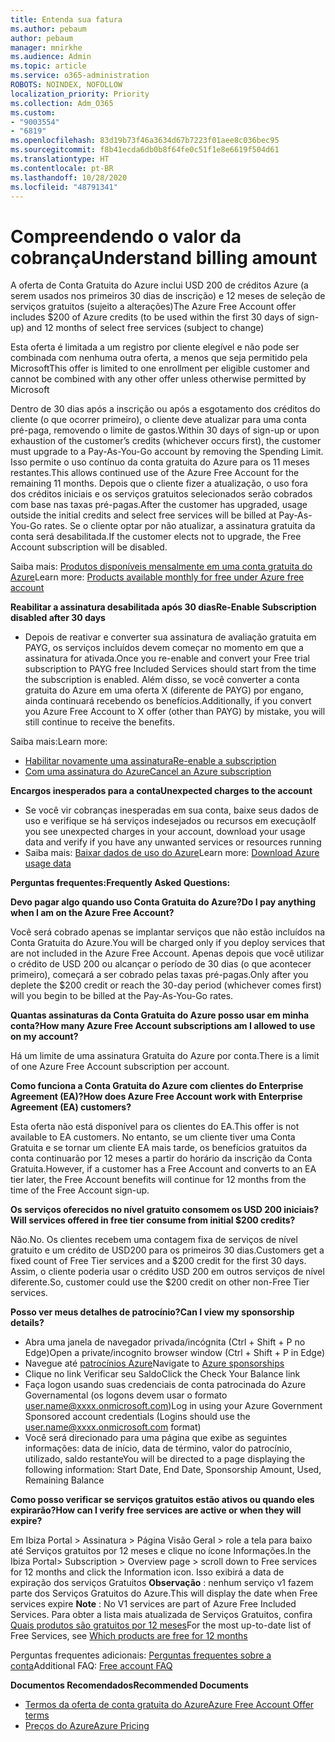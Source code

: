 ```yaml
---
title: Entenda sua fatura
ms.author: pebaum
author: pebaum
manager: mnirkhe
ms.audience: Admin
ms.topic: article
ms.service: o365-administration
ROBOTS: NOINDEX, NOFOLLOW
localization_priority: Priority
ms.collection: Adm_O365
ms.custom:
- "9003554"
- "6819"
ms.openlocfilehash: 83d19b73f46a3634d67b7223f01aee8c036bec95
ms.sourcegitcommit: f8b41ecda6db0b8f64fe0c51f1e8e6619f504d61
ms.translationtype: HT
ms.contentlocale: pt-BR
ms.lasthandoff: 10/28/2020
ms.locfileid: "48791341"
---
```

# <a name="understand-billing-amount"></a><span data-ttu-id="ee06b-102">Compreendendo o valor da cobrança</span><span class="sxs-lookup"><span data-stu-id="ee06b-102">Understand billing amount</span></span>

<span data-ttu-id="ee06b-103">A oferta de Conta Gratuita do Azure inclui USD 200 de créditos Azure (a serem usados nos primeiros 30 dias de inscrição) e 12 meses de seleção de serviços gratuitos (sujeito a alterações)</span><span class="sxs-lookup"><span data-stu-id="ee06b-103">The Azure Free Account offer includes $200 of Azure credits (to be used within the first 30 days of sign-up) and 12 months of select free services (subject to change)</span></span>

<span data-ttu-id="ee06b-104">Esta oferta é limitada a um registro por cliente elegível e não pode ser combinada com nenhuma outra oferta, a menos que seja permitido pela Microsoft</span><span class="sxs-lookup"><span data-stu-id="ee06b-104">This offer is limited to one enrollment per eligible customer and cannot be combined with any other offer unless otherwise permitted by Microsoft</span></span>

<span data-ttu-id="ee06b-105">Dentro de 30 dias após a inscrição ou após a esgotamento dos créditos do cliente (o que ocorrer primeiro), o cliente deve atualizar para uma conta pré-paga, removendo o limite de gastos.</span><span class="sxs-lookup"><span data-stu-id="ee06b-105">Within 30 days of sign-up or upon exhaustion of the customer’s credits (whichever occurs first), the customer must upgrade to a Pay-As-You-Go account by removing the Spending Limit.</span></span> <span data-ttu-id="ee06b-106">Isso permite o uso contínuo da conta gratuita do Azure para os 11 meses restantes.</span><span class="sxs-lookup"><span data-stu-id="ee06b-106">This allows continued use of the Azure Free Account for the remaining 11 months.</span></span> <span data-ttu-id="ee06b-107">Depois que o cliente fizer a atualização, o uso fora dos créditos iniciais e os serviços gratuitos selecionados serão cobrados com base nas taxas pré-pagas.</span><span class="sxs-lookup"><span data-stu-id="ee06b-107">After the customer has upgraded, usage outside the initial credits and select free services will be billed at Pay-As-You-Go rates.</span></span> <span data-ttu-id="ee06b-108">Se o cliente optar por não atualizar, a assinatura gratuita da conta será desabilitada.</span><span class="sxs-lookup"><span data-stu-id="ee06b-108">If the customer elects not to upgrade, the Free Account subscription will be disabled.</span></span>

<span data-ttu-id="ee06b-109">Saiba mais: [Produtos disponíveis mensalmente em uma conta gratuita do Azure](https://azure.microsoft.com/free/free-account-faq/)</span><span class="sxs-lookup"><span data-stu-id="ee06b-109">Learn more: [Products available monthly for free under Azure free account](https://azure.microsoft.com/free/free-account-faq/)</span></span>

<span data-ttu-id="ee06b-110">**Reabilitar a assinatura desabilitada após 30 dias**</span><span class="sxs-lookup"><span data-stu-id="ee06b-110">**Re-Enable Subscription disabled after 30 days**</span></span>

- <span data-ttu-id="ee06b-111">Depois de reativar e converter sua assinatura de avaliação gratuita em PAYG, os serviços incluídos devem começar no momento em que a assinatura for ativada.</span><span class="sxs-lookup"><span data-stu-id="ee06b-111">Once you re-enable and convert your Free trial subscription to PAYG free Included Services should start from the time the subscription is enabled.</span></span> <span data-ttu-id="ee06b-112">Além disso, se você converter a conta gratuita do Azure em uma oferta X (diferente de PAYG) por engano, ainda continuará recebendo os benefícios.</span><span class="sxs-lookup"><span data-stu-id="ee06b-112">Additionally, if you convert you Azure Free Account to X offer (other than PAYG) by mistake, you will still continue to receive the benefits.</span></span>

<span data-ttu-id="ee06b-113">Saiba mais:</span><span class="sxs-lookup"><span data-stu-id="ee06b-113">Learn more:</span></span> 
- [<span data-ttu-id="ee06b-114">Habilitar novamente uma assinatura</span><span class="sxs-lookup"><span data-stu-id="ee06b-114">Re-enable a subscription</span></span>](https://docs.microsoft.com/azure/billing/billing-subscription-become-disable?WT.mc_id=Portal-Microsoft_Azure_Support)
- [<span data-ttu-id="ee06b-115">Com uma assinatura do Azure</span><span class="sxs-lookup"><span data-stu-id="ee06b-115">Cancel an Azure subscription</span></span>](https://docs.microsoft.com/azure/billing/billing-how-to-cancel-azure-subscription?WT.mc_id=Portal-Microsoft_Azure_Support)

<span data-ttu-id="ee06b-116">**Encargos inesperados para a conta**</span><span class="sxs-lookup"><span data-stu-id="ee06b-116">**Unexpected charges to the account**</span></span>

- <span data-ttu-id="ee06b-117">Se você vir cobranças inesperadas em sua conta, baixe seus dados de uso e verifique se há serviços indesejados ou recursos em execução</span><span class="sxs-lookup"><span data-stu-id="ee06b-117">If you see unexpected charges in your account, download your usage data and verify if you have any unwanted services or resources running</span></span>
- <span data-ttu-id="ee06b-118">Saiba mais: [Baixar dados de uso do Azure](https://docs.microsoft.com/azure/billing/billing-download-azure-invoice-daily-usage-date?WT.mc_id=Portal-Microsoft_Azure_Support#download-usage)</span><span class="sxs-lookup"><span data-stu-id="ee06b-118">Learn more: [Download Azure usage data](https://docs.microsoft.com/azure/billing/billing-download-azure-invoice-daily-usage-date?WT.mc_id=Portal-Microsoft_Azure_Support#download-usage)</span></span>

<span data-ttu-id="ee06b-119">**Perguntas frequentes:**</span><span class="sxs-lookup"><span data-stu-id="ee06b-119">**Frequently Asked Questions:**</span></span>

<span data-ttu-id="ee06b-120">**Devo pagar algo quando uso Conta Gratuita do Azure?**</span><span class="sxs-lookup"><span data-stu-id="ee06b-120">**Do I pay anything when I am on the Azure Free Account?**</span></span>

<span data-ttu-id="ee06b-121">Você será cobrado apenas se implantar serviços que não estão incluídos na Conta Gratuita do Azure.</span><span class="sxs-lookup"><span data-stu-id="ee06b-121">You will be charged only if you deploy services that are not included in the Azure Free Account.</span></span> <span data-ttu-id="ee06b-122">Apenas depois que você utilizar o crédito de USD 200 ou alcançar o período de 30 dias (o que acontecer primeiro), começará a ser cobrado pelas taxas pré-pagas.</span><span class="sxs-lookup"><span data-stu-id="ee06b-122">Only after you deplete the $200 credit or reach the 30-day period (whichever comes first) will you begin to be billed at the Pay-As-You-Go rates.</span></span>

<span data-ttu-id="ee06b-123">**Quantas assinaturas da Conta Gratuita do Azure posso usar em minha conta?**</span><span class="sxs-lookup"><span data-stu-id="ee06b-123">**How many Azure Free Account subscriptions am I allowed to use on my account?**</span></span>  

<span data-ttu-id="ee06b-124">Há um limite de uma assinatura Gratuita do Azure por conta.</span><span class="sxs-lookup"><span data-stu-id="ee06b-124">There is a limit of one Azure Free Account subscription per account.</span></span>

<span data-ttu-id="ee06b-125">**Como funciona a Conta Gratuita do Azure com clientes do Enterprise Agreement (EA)?**</span><span class="sxs-lookup"><span data-stu-id="ee06b-125">**How does Azure Free Account work with Enterprise Agreement (EA) customers?**</span></span>  

<span data-ttu-id="ee06b-126">Esta oferta não está disponível para os clientes do EA.</span><span class="sxs-lookup"><span data-stu-id="ee06b-126">This offer is not available to EA customers.</span></span> <span data-ttu-id="ee06b-127">No entanto, se um cliente tiver uma Conta Gratuita e se tornar um cliente EA mais tarde, os benefícios gratuitos da conta continuarão por 12 meses a partir do horário da inscrição da Conta Gratuita.</span><span class="sxs-lookup"><span data-stu-id="ee06b-127">However, if a customer has a Free Account and converts to an EA tier later, the Free Account benefits will continue for 12 months from the time of the Free Account sign-up.</span></span>

<span data-ttu-id="ee06b-128">**Os serviços oferecidos no nível gratuito consomem os USD 200 iniciais?**</span><span class="sxs-lookup"><span data-stu-id="ee06b-128">**Will services offered in free tier consume from initial $200 credits?**</span></span>  

<span data-ttu-id="ee06b-129">Não.</span><span class="sxs-lookup"><span data-stu-id="ee06b-129">No.</span></span> <span data-ttu-id="ee06b-130">Os clientes recebem uma contagem fixa de serviços de nível gratuito e um crédito de USD200 para os primeiros 30 dias.</span><span class="sxs-lookup"><span data-stu-id="ee06b-130">Customers get a fixed count of Free Tier services and a $200 credit for the first 30 days.</span></span> <span data-ttu-id="ee06b-131">Assim, o cliente poderia usar o crédito USD 200 em outros serviços de nível diferente.</span><span class="sxs-lookup"><span data-stu-id="ee06b-131">So, customer could use the $200 credit on other non-Free Tier services.</span></span>

<span data-ttu-id="ee06b-132">**Posso ver meus detalhes de patrocínio?**</span><span class="sxs-lookup"><span data-stu-id="ee06b-132">**Can I view my sponsorship details?**</span></span>

- <span data-ttu-id="ee06b-133">Abra uma janela de navegador privada/incógnita (Ctrl + Shift + P no Edge)</span><span class="sxs-lookup"><span data-stu-id="ee06b-133">Open a private/incognito browser window (Ctrl + Shift + P in Edge)</span></span>
- <span data-ttu-id="ee06b-134">Navegue até [patrocínios Azure](http://www.microsoftazuresponsorships.com/)</span><span class="sxs-lookup"><span data-stu-id="ee06b-134">Navigate to [Azure sponsorships](http://www.microsoftazuresponsorships.com/)</span></span>
- <span data-ttu-id="ee06b-135">Clique no link Verificar seu Saldo</span><span class="sxs-lookup"><span data-stu-id="ee06b-135">Click the Check Your Balance link</span></span>
- <span data-ttu-id="ee06b-136">Faça logon usando suas credenciais de conta patrocinada do Azure Governamental (os logons devem usar o formato user.name@xxxx.onmicrosoft.com)</span><span class="sxs-lookup"><span data-stu-id="ee06b-136">Log in using your Azure Government Sponsored account credentials (Logins should use the user.name@xxxx.onmicrosoft.com format)</span></span>
- <span data-ttu-id="ee06b-137">Você será direcionado para uma página que exibe as seguintes informações: data de início, data de término, valor do patrocínio, utilizado, saldo restante</span><span class="sxs-lookup"><span data-stu-id="ee06b-137">You will be directed to a page displaying the following information: Start Date, End Date, Sponsorship Amount, Used, Remaining Balance</span></span>

<span data-ttu-id="ee06b-138">**Como posso verificar se serviços gratuitos estão ativos ou quando eles expirarão?**</span><span class="sxs-lookup"><span data-stu-id="ee06b-138">**How can I verify free services are active or when they will expire?**</span></span>

<span data-ttu-id="ee06b-139">Em Ibiza Portal > Assinatura > Página Visão Geral > role a tela para baixo até Serviços gratuitos por 12 meses e clique no ícone Informações.</span><span class="sxs-lookup"><span data-stu-id="ee06b-139">In the Ibiza Portal> Subscription > Overview page > scroll down to Free services for 12 months and click the Information icon.</span></span> <span data-ttu-id="ee06b-140">Isso exibirá a data de expiração dos serviços Gratuitos **Observação** : nenhum serviço v1 fazem parte dos Serviços Gratuitos do Azure.</span><span class="sxs-lookup"><span data-stu-id="ee06b-140">This will display the date when Free services expire **Note** : No V1 services are part of Azure Free Included Services.</span></span> <span data-ttu-id="ee06b-141">Para obter a lista mais atualizada de Serviços Gratuitos, confira [Quais produtos são gratuitos por 12 meses](http://www.microsoftazuresponsorships.com/)</span><span class="sxs-lookup"><span data-stu-id="ee06b-141">For the most up-to-date list of Free Services, see [Which products are free for 12 months](http://www.microsoftazuresponsorships.com/)</span></span>

<span data-ttu-id="ee06b-142">Perguntas frequentes adicionais: [Perguntas frequentes sobre a conta](https://azure.microsoft.com/free/free-account-faq/)</span><span class="sxs-lookup"><span data-stu-id="ee06b-142">Additional FAQ: [Free account FAQ](https://azure.microsoft.com/free/free-account-faq/)</span></span>

<span data-ttu-id="ee06b-143">**Documentos Recomendados**</span><span class="sxs-lookup"><span data-stu-id="ee06b-143">**Recommended Documents**</span></span>

- [<span data-ttu-id="ee06b-144">Termos da oferta de conta gratuita do Azure</span><span class="sxs-lookup"><span data-stu-id="ee06b-144">Azure Free Account Offer terms</span></span>](https://azure.microsoft.com/offers/ms-azr-0044p/)
- [<span data-ttu-id="ee06b-145">Preços do Azure</span><span class="sxs-lookup"><span data-stu-id="ee06b-145">Azure Pricing</span></span>](https://azure.microsoft.com/pricing/)